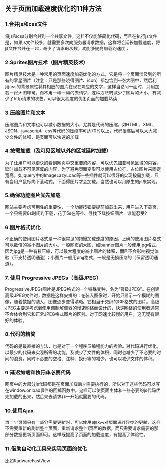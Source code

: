 ## 关于页面加载速度优化的11种方法

### 1.合并js和css文件

将js和css分别合并到一个共享文件，这样不仅能够简化代码，而且在执行js文件是，如果js文件较多，就需要多次向服务器请求数据，这样将会延长加载速度，将js文件合并在一起，减少了请求的次数，就能够提高加载的速度；

### 2.Sprites图片技术（图片精灵技术）

图片精灵技术是一种常用的页面速度加载优化的方式，它是将一个页面涉及到的所有的零星图片（注意：只是那些晓得图片、icon）都包含到一张大图中，然后利用css的背景属性将其相应的图片在现在响应的文字，这样当访问一面时，只用加载一张大图即可，而不用一幅一幅的去请求。这种方法既减少了图片的大小，有减少了http请求的次数，可以很大程度的优化页面的加载熟读

### 3.压缩图片和文本

压缩图片和文本也可以减小数据的大小，尤其是代码的压缩，如HTML、XML、JSON、javascript、css等代码的压缩率可达70%以上，代码压缩后可以大大减少文件的体积，是页面可以快速的加载

### 4.按需加载（及可见区域以外的区域延时加载）

为了让用户可以更快的看到网页中交重要的内容，可以优先加载可见区域的内容，延时加载不可见区域的内容，为了避免页面变形可以使用占位符，占位图片来固定宽高。如jquery中的ImageLazyLoad等一些插件就可以很好的实现按需加载，只有当用户鼠标向下滚动式，下面得图片才会加载。当然也可以用原生的js来实现。

### 5.确保功能图片优先加载

网站主要考虑可用性的重要性，一个功能按钮要提前加载出来，用户进入下载页，一个只需要8s时间的下载，花了5s在等待、寻找下载按钮图片，谁能忍受?

### 6.图片格式优化

不正确的使用图片格式是一种很常见的拖慢加载速度的原因，正确的使用图片格式可以数倍的减小图片的大小。一般网页的大图，如banner图片一般使用jpg格式，因为jpg是一种有损压缩，可以最大程度的减小图片的体积，而且不会影响视觉体验（不支持透明通道）；小图片一般用png格式，一般是无损压缩的（保留透明通道）。

### 7. 使用 Progressive JPEGs（高级JPEG）

ProgressiveJPEGs图片是JPEG格式的一个特殊变种，名为“高级JPEG”。在创建高级JPEG文件时，数据是这样安排的：在装入图像时，开始只显示一个模糊的图像，随着数据的装入，图像逐步变得清晰。它相当于交织的GIF格式的图片。高级JPEG主要是考虑到使用调制解调器的慢速网络而设计的，快速网络的使用者通常不会体会到它和正常JPEG格式图片的区别。对于网速比较慢的用户，这无疑有很好的体验。

### 8.代码的精简

代码的是最直接的方法，也是对于一个程序员编程能力的考验。对代码进行优化，以最少的代码来实现所需的功能，及减少了文件的体积，同时也减少了不必要的时间的浪费。同时不必要的空格、注释、换行等的减少，也可以减少文件的体积。

### 9.延迟加载和执行非必要代码

网页中的大部分js代码都是在页面加载后才需要执行的，所以对于这些代码可以写在window.onload事件的回掉函数中。这样可以使页面主体和一些必要的js代码优先加载的出来，然后来去请求非一开始就需要的代码。

### 10.使用Ajax

当一个页面只有一部分需要更新时，可以使用ajax来对页面进行异步的更新，这样不需要重新的刷新整个页面，重新请求整个1页面的数据，而只需要请求需要的那部分数据更新页面即可。这样既提高了页面的加载速度，有提高了体验性。

### 11.借助自动化工具来实现页面的优化

比如RadwareFastView